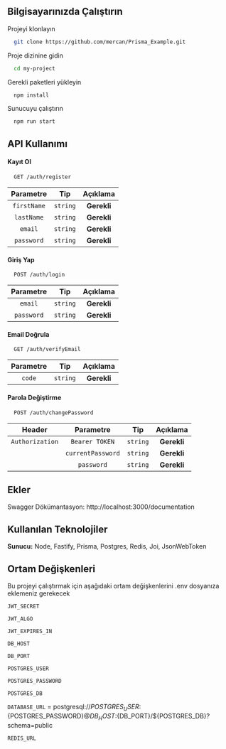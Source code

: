 ## Bilgisayarınızda Çalıştırın

Projeyi klonlayın

```bash
  git clone https://github.com/mercan/Prisma_Example.git
```

Proje dizinine gidin

```bash
  cd my-project
```

Gerekli paketleri yükleyin

```bash
  npm install
```

Sunucuyu çalıştırın

```bash
  npm run start
```

## API Kullanımı

#### Kayıt Ol

```http
  GET /auth/register
```

|  Parametre  |   Tip    |  Açıklama   |
| :---------: | :------: | :---------: |
| `firstName` | `string` | **Gerekli** |
| `lastName`  | `string` | **Gerekli** |
|   `email`   | `string` | **Gerekli** |
| `password`  | `string` | **Gerekli** |

#### Giriş Yap

```http
  POST /auth/login
```

| Parametre  |   Tip    |  Açıklama   |
| :--------: | :------: | :---------: |
|  `email`   | `string` | **Gerekli** |
| `password` | `string` | **Gerekli** |

#### Email Doğrula

```http
  GET /auth/verifyEmail
```

| Parametre |   Tip    |  Açıklama   |
| :-------: | :------: | :---------: |
|  `code`   | `string` | **Gerekli** |

#### Parola Değiştirme

```http
  POST /auth/changePassword
```

|     Header      |     Parametre     |   Tip    |  Açıklama   |
| :-------------: | :---------------: | :------: | :---------: |
| `Authorization` |  `Bearer TOKEN`   | `string` | **Gerekli** |
|                 | `currentPassword` | `string` | **Gerekli** |
|                 |    `password`     | `string` | **Gerekli** |

## Ekler

Swagger Dökümantasyon: http://localhost:3000/documentation

## Kullanılan Teknolojiler

**Sunucu:** Node, Fastify, Prisma, Postgres, Redis, Joi, JsonWebToken

## Ortam Değişkenleri

Bu projeyi çalıştırmak için aşağıdaki ortam değişkenlerini .env dosyanıza eklemeniz gerekecek

`JWT_SECRET`

`JWT_ALGO`

`JWT_EXPIRES_IN`

`DB_HOST`

`DB_PORT`

`POSTGRES_USER`

`POSTGRES_PASSWORD`

`POSTGRES_DB`

`DATABASE_URL` = postgresql://${POSTGRES_USER}:${POSTGRES_PASSWORD}@${DB_HOST}:${DB_PORT}/${POSTGRES_DB}?schema=public

`REDIS_URL`
